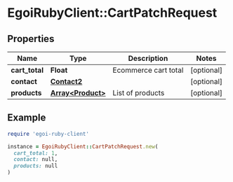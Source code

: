 # EgoiRubyClient::CartPatchRequest

## Properties

| Name | Type | Description | Notes |
| ---- | ---- | ----------- | ----- |
| **cart_total** | **Float** | Ecommerce cart total | [optional] |
| **contact** | [**Contact2**](Contact2.md) |  | [optional] |
| **products** | [**Array&lt;Product&gt;**](Product.md) | List of products | [optional] |

## Example

```ruby
require 'egoi-ruby-client'

instance = EgoiRubyClient::CartPatchRequest.new(
  cart_total: 1,
  contact: null,
  products: null
)
```

